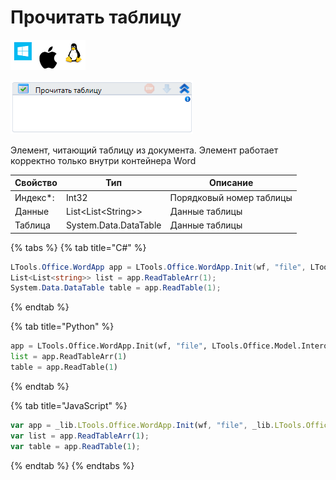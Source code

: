 # Прочитать таблицу

![](<../../../.gitbook/assets/image (119) (93).png>)

![](<../../../.gitbook/assets/image (168).png>)

Элемент, читающий таблицу из документа. Элемент работает корректно только внутри контейнера Word

| Свойство  | Тип                   | Описание                 |
| --------- | --------------------- | ------------------------ |
| Индекс\*: | Int32                 | Порядковый номер таблицы |
| Данные    | List\<List\<String>>  | Данные таблицы           |
| Таблица   | System.Data.DataTable | Данные таблицы           |

{% tabs %}
{% tab title="C#" %}
```csharp
LTools.Office.WordApp app = LTools.Office.WordApp.Init(wf, "file", LTools.Office.Model.InteropTypes.DX);
List<List<string>> list = app.ReadTableArr(1);
System.Data.DataTable table = app.ReadTable(1);
```
{% endtab %}

{% tab title="Python" %}
```python
app = LTools.Office.WordApp.Init(wf, "file", LTools.Office.Model.InteropTypes.DX)
list = app.ReadTableArr(1)
table = app.ReadTable(1)
```
{% endtab %}

{% tab title="JavaScript" %}
```javascript
var app = _lib.LTools.Office.WordApp.Init(wf, "file", _lib.LTools.Office.Model.InteropTypes.DX);
var list = app.ReadTableArr(1);
var table = app.ReadTable(1);
```
{% endtab %}
{% endtabs %}
